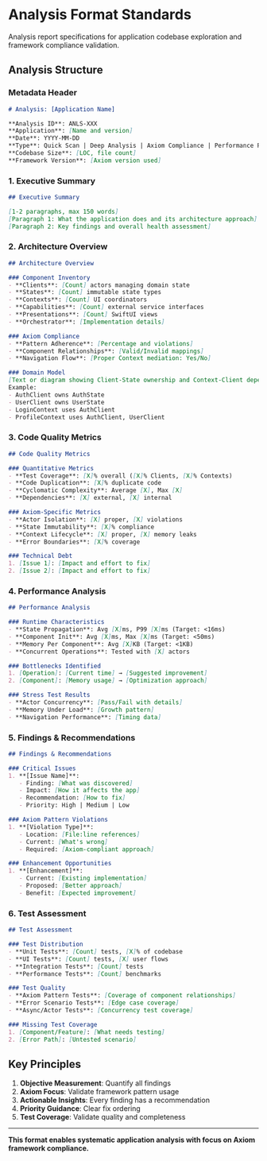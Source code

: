 # Analysis Format Standards

Analysis report specifications for application codebase exploration and framework compliance validation.

## Analysis Structure

### Metadata Header
```markdown
# Analysis: [Application Name]

**Analysis ID**: ANLS-XXX
**Application**: [Name and version]
**Date**: YYYY-MM-DD
**Type**: Quick Scan | Deep Analysis | Axiom Compliance | Performance Profile
**Codebase Size**: [LOC, file count]
**Framework Version**: [Axiom version used]
```

### 1. Executive Summary
```markdown
## Executive Summary

[1-2 paragraphs, max 150 words]
[Paragraph 1: What the application does and its architecture approach]
[Paragraph 2: Key findings and overall health assessment]
```

### 2. Architecture Overview
```markdown
## Architecture Overview

### Component Inventory
- **Clients**: [Count] actors managing domain state
- **States**: [Count] immutable state types
- **Contexts**: [Count] UI coordinators
- **Capabilities**: [Count] external service interfaces
- **Presentations**: [Count] SwiftUI views
- **Orchestrator**: [Implementation details]

### Axiom Compliance
- **Pattern Adherence**: [Percentage and violations]
- **Component Relationships**: [Valid/Invalid mappings]
- **Navigation Flow**: [Proper Context mediation: Yes/No]

### Domain Model
[Text or diagram showing Client-State ownership and Context-Client dependencies]
Example:
- AuthClient owns AuthState
- UserClient owns UserState
- LoginContext uses AuthClient
- ProfileContext uses AuthClient, UserClient
```

### 3. Code Quality Metrics
```markdown
## Code Quality Metrics

### Quantitative Metrics
- **Test Coverage**: [X]% overall ([X]% Clients, [X]% Contexts)
- **Code Duplication**: [X]% duplicate code
- **Cyclomatic Complexity**: Average [X], Max [X]
- **Dependencies**: [X] external, [X] internal

### Axiom-Specific Metrics
- **Actor Isolation**: [X] proper, [X] violations
- **State Immutability**: [X]% compliance
- **Context Lifecycle**: [X] proper, [X] memory leaks
- **Error Boundaries**: [X]% coverage

### Technical Debt
1. [Issue 1]: [Impact and effort to fix]
2. [Issue 2]: [Impact and effort to fix]
```

### 4. Performance Analysis
```markdown
## Performance Analysis

### Runtime Characteristics
- **State Propagation**: Avg [X]ms, P99 [X]ms (Target: <16ms)
- **Component Init**: Avg [X]ms, Max [X]ms (Target: <50ms)
- **Memory Per Component**: Avg [X]KB (Target: <1KB)
- **Concurrent Operations**: Tested with [X] actors

### Bottlenecks Identified
1. [Operation]: [Current time] → [Suggested improvement]
2. [Component]: [Memory usage] → [Optimization approach]

### Stress Test Results
- **Actor Concurrency**: [Pass/Fail with details]
- **Memory Under Load**: [Growth pattern]
- **Navigation Performance**: [Timing data]
```

### 5. Findings & Recommendations
```markdown
## Findings & Recommendations

### Critical Issues
1. **[Issue Name]**:
   - Finding: [What was discovered]
   - Impact: [How it affects the app]
   - Recommendation: [How to fix]
   - Priority: High | Medium | Low

### Axiom Pattern Violations
1. **[Violation Type]**:
   - Location: [File:line references]
   - Current: [What's wrong]
   - Required: [Axiom-compliant approach]

### Enhancement Opportunities
1. **[Enhancement]**:
   - Current: [Existing implementation]
   - Proposed: [Better approach]
   - Benefit: [Expected improvement]
```

### 6. Test Assessment
```markdown
## Test Assessment

### Test Distribution
- **Unit Tests**: [Count] tests, [X]% of codebase
- **UI Tests**: [Count] tests, [X] user flows
- **Integration Tests**: [Count] tests
- **Performance Tests**: [Count] benchmarks

### Test Quality
- **Axiom Pattern Tests**: [Coverage of component relationships]
- **Error Scenario Tests**: [Edge case coverage]
- **Async/Actor Tests**: [Concurrency test coverage]

### Missing Test Coverage
1. [Component/Feature]: [What needs testing]
2. [Error Path]: [Untested scenario]
```


## Key Principles

1. **Objective Measurement**: Quantify all findings
2. **Axiom Focus**: Validate framework pattern usage
3. **Actionable Insights**: Every finding has a recommendation
4. **Priority Guidance**: Clear fix ordering
5. **Test Coverage**: Validate quality and completeness

---

**This format enables systematic application analysis with focus on Axiom framework compliance.**
